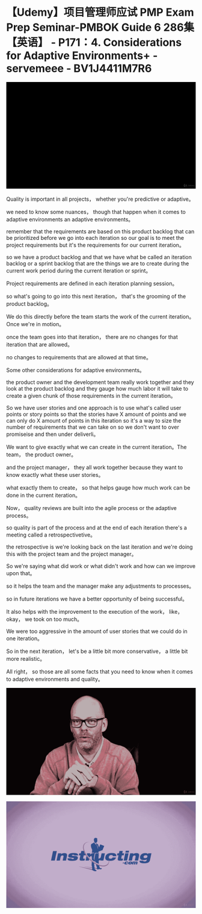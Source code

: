 # 【Udemy】项目管理师应试 PMP Exam Prep Seminar-PMBOK Guide 6  286集【英语】 - P171：4. Considerations for Adaptive Environments+ - servemeee - BV1J4411M7R6

![](img/2919493a6b4531ef6004d8b750ec4f14_0.png)

Quality is important in all projects， whether you're predictive or adaptive。

 we need to know some nuances， though that happen when it comes to adaptive environments an adaptive environments。

 remember that the requirements are based on this product backlog that can be prioritized before we go into each iteration so our goal is to meet the project requirements but it's the requirements for our current iteration。

 so we have a product backlog and that we have what be called an iteration backlog or a sprint backlog that are the things we are to create during the current work period during the current iteration or sprint。

Project requirements are defined in each iteration planning session。

 so what's going to go into this next iteration， that's the grooming of the product backlog。

We do this directly before the team starts the work of the current iteration。Once we're in motion。

 once the team goes into that iteration， there are no changes for that iteration that are allowed。

 no changes to requirements that are allowed at that time。

Some other considerations for adaptive environments。

 the product owner and the development team really work together and they look at the product backlog and they gauge how much labor it will take to create a given chunk of those requirements in the current iteration。

 So we have user stories and one approach is to use what's called user points or story points so that the stories have X amount of points and we can only do X amount of points in this iteration so it's a way to size the number of requirements that we can take on so we don't want to over promiseise and then under deliverli。

 We want to give exactly what we can create in the current iteration。The team， the product owner。

 and the project manager， they all work together because they want to know exactly what these user stories。

 what exactly them to create， so that helps gauge how much work can be done in the current iteration。

Now， quality reviews are built into the agile process or the adaptive process。

 so quality is part of the process and at the end of each iteration there's a meeting called a retrospectivetive。

 the retrospective is we're looking back on the last iteration and we're doing this with the project team and the project manager。

So we're saying what did work or what didn't work and how can we improve upon that。

 so it helps the team and the manager make any adjustments to processes。

 so in future iterations we have a better opportunity of being successful。

It also helps with the improvement to the execution of the work， like， okay， we took on too much。

 We were too aggressive in the amount of user stories that we could do in one iteration。

 So in the next iteration， let's be a little bit more conservative， a little bit more realistic。

All right， so those are all some facts that you need to know when it comes to adaptive environments and quality。



![](img/2919493a6b4531ef6004d8b750ec4f14_2.png)

![](img/2919493a6b4531ef6004d8b750ec4f14_3.png)